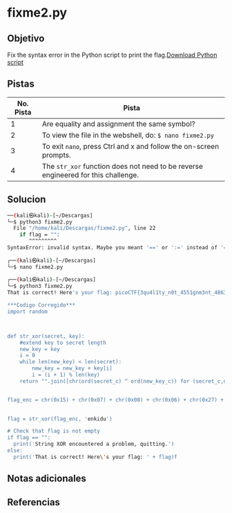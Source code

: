 # fixme2.py

## Objetivo
Fix the syntax error in the Python script to print the flag.[Download Python script](https://artifacts.picoctf.net/c/5/fixme2.py)

## Pistas

| No. Pista | Pista                                                                             |
| --------- | --------------------------------------------------------------------------------- |
| 1         | Are equality and assignment the same symbol?                                      |
| 2         | To view the file in the webshell, do: `$ nano fixme2.py`                          |
| 3         | To exit `nano`, press Ctrl and x and follow the on-screen prompts.                |
| 4         | The `str_xor` function does not need to be reverse engineered for this challenge. |


## Solucion
```bash
──(kali㉿kali)-[~/Descargas]
└─$ python3 fixme2.py                               
  File "/home/kali/Descargas/fixme2.py", line 22
    if flag = "":
       ^^^^^^^^^
SyntaxError: invalid syntax. Maybe you meant '==' or ':=' instead of '='?
                                                                                                  
┌──(kali㉿kali)-[~/Descargas]
└─$ nano fixme2.py   
                                                                                                  
┌──(kali㉿kali)-[~/Descargas]
└─$ python3 fixme2.py
That is correct! Here's your flag: picoCTF{3qu4l1ty_n0t_4551gnm3nt_4863e11b}

***Codigo Corregido***
import random



def str_xor(secret, key):
    #extend key to secret length
    new_key = key
    i = 0
    while len(new_key) < len(secret):
        new_key = new_key + key[i]
        i = (i + 1) % len(key)        
    return "".join([chr(ord(secret_c) ^ ord(new_key_c)) for (secret_c,new_key_c) in zip(secret,ne>


flag_enc = chr(0x15) + chr(0x07) + chr(0x08) + chr(0x06) + chr(0x27) + chr(0x21) + chr(0x23) + ch>

  
flag = str_xor(flag_enc, 'enkidu')

# Check that flag is not empty
if flag == "":
  print('String XOR encountered a problem, quitting.')
else:
  print('That is correct! Here\'s your flag: ' + flag)f
```

## Notas adicionales

## Referencias